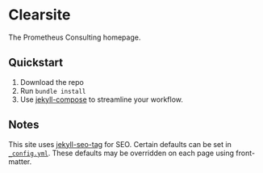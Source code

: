 # Clearsite

The Prometheus Consulting homepage.

## Quickstart

1. Download the repo
1. Run `bundle install`
1. Use [jekyll-compose](https://github.com/jekyll/jekyll-compose) to
streamline your workflow.

## Notes

This site uses [jekyll-seo-tag](https://github.com/jekyll/jekyll-seo-tag) for SEO. Certain defaults can be set in [`_config.yml`](./_config.yml). These defaults may be overridden on each page using front-matter.
